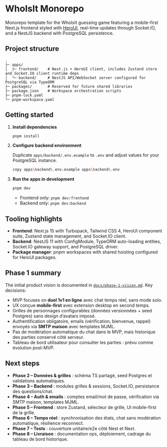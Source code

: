 # WhoIsIt Monorepo

Monorepo template for the WhoIsIt guessing game featuring a mobile-first Next.js frontend styled with [HeroUI](https://www.heroui.dev), real-time updates through Socket.IO, and a NestJS backend with PostgreSQL persistence.

## Project structure

```text
.
├─ apps/
│  ├─ frontend/    # Next.js + HeroUI client, includes Zustand store and Socket.IO client runtime deps
│  └─ backend/     # NestJS API/WebSocket server configured for PostgreSQL via TypeORM
├─ packages/       # Reserved for future shared libraries
├─ package.json    # Workspace orchestration scripts
├─ pnpm-lock.yaml
└─ pnpm-workspace.yaml
```

## Getting started

1. **Install dependencies**

   ```bash
   pnpm install
   ```

2. **Configure backend environment**

   Duplicate `apps/backend/.env.example` to `.env` and adjust values for your PostgreSQL instance.

   ```bash
   copy apps\backend\.env.example apps\backend\.env
   ```

3. **Run the apps in development**

   ```bash
   pnpm dev
   ```

   - Frontend only: `pnpm dev:frontend`
   - Backend only: `pnpm dev:backend`

## Tooling highlights

- **Frontend**: Next.js 15 with Turbopack, Tailwind CSS 4, HeroUI component suite, Zustand state management, and Socket.IO client.
- **Backend**: NestJS 11 with ConfigModule, TypeORM auto-loading entities, Socket.IO gateway support, and PostgreSQL driver.
- **Package manager**: pnpm workspaces with shared hoisting configured for HeroUI packages.

## Phase 1 summary

The initial product vision is documented in [`docs/phase-1-vision.md`](docs/phase-1-vision.md). Key decisions:

- MVP focuses on **duel 1v1 en ligne** avec chat temps réel, sans mode solo.
- UX conçue **mobile-first** avec extension desktop en second temps.
- Grilles de personnages configurables (données versionnées + seed Postgres) sans design d’avatars imposé.
- Authentification obligatoire, emails (vérification, bienvenue, rappel) envoyés via **SMTP maison** avec templates MJML.
- Pas de modération automatique du chat dans le MVP, mais historique des parties conservé côté serveur.
- Tableau de bord utilisateur pour consulter les parties : prévu comme évolution post-MVP.

## Next steps

- **Phase 2 – Données & grilles** : schéma TS partagé, seed Postgres et validations automatiques.
- **Phase 3 – Backend** : modules grilles & sessions, Socket.IO, persistance des questions/chat.
- **Phase 4 – Auth & emails** : comptes email/mot de passe, vérification via SMTP maison, templates MJML.
- **Phase 5 – Frontend** : store Zustand, sélecteur de grille, UI mobile-first de la grille.
- **Phase 6 – Temps réel** : synchronisation des états, chat sans modération automatique, résilience reconnect.
- **Phase 7 – Tests** : couverture unitaire/e2e côté Nest et Next.
- **Phase 8 – Livraison** : documentation ops, déploiement, cadrage du tableau de bord historique.
